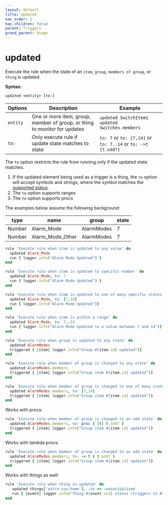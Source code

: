 ```yaml
---
layout: default
title: Updated
nav_order: 2
has_children: false
parent: Triggers
grand_parent: Usage
---
```


# updated 

Execute the rule when the state of an `item`, `group`, `members of group`, or `thing` is updated.

**Syntax:**
```ruby
updated <entity> [to:]
```

| Options  | Description                                                               | Example                                                       |
| -------- | ------------------------------------------------------------------------- | ------------------------------------------------------------- |
| `entity` | One or more item, group, member of group, or thing to monitor for updates | `updated SwitchItem1`<br/>`updated Switches.members`          |
| `to:`    | Only execute rule if update state matches to state                        | `to: 7` or `to: [7,14]` or `to: 7..14`  or `to: ->t {t.odd?}` |

The `to` option restricts the rule from running only if the updated state matches.

1. If the updated element being used as a trigger is a thing, the `to` option will accept symbols and strings, where the symbol matches the [supported status](https://www.openhab.org/docs/concepts/things.html).
2. The `to` option supports ranges
3. The `to` option supports procs

The examples below assume the following background:

| type   | name             | group      | state |
| ------ | ---------------- | ---------- | ----- |
| Number | Alarm_Mode       | AlarmModes | 7     |
| Number | Alarm_Mode_Other | AlarmModes | 7     |


```ruby
rule 'Execute rule when item is updated to any value' do
  updated Alarm_Mode
  run { logger.info("Alarm Mode Updated") }
end
```

```ruby
rule 'Execute rule when item is updated to specific number' do
  updated Alarm_Mode, to: 7
  run { logger.info("Alarm Mode Updated") }
end
```

```ruby
rule 'Execute rule when item is updated to one of many specific states' do
  updated Alarm_Mode, to: [7,14]
  run { logger.info("Alarm Mode Updated")}
end
```

```ruby
rule 'Execute rule when item is within a range' do
  updated Alarm_Mode, to: 7..14
  run { logger.info("Alarm Mode Updated to a value between 7 and 14")}
end
```


```ruby
rule 'Execute rule when group is updated to any state' do
  updated AlarmModes
  triggered { |item| logger.info("Group #{item.id} updated")}
end  
```

```ruby
rule 'Execute rule when member of group is changed to any state' do
  updated AlarmModes.members
  triggered { |item| logger.info("Group item #{item.id} updated")}
end 
```

```ruby
rule 'Execute rule when member of group is changed to one of many states' do
  updated AlarmModes.members, to: [7,14]
  triggered { |item| logger.info("Group item #{item.id} updated")}
end

```

Works with procs:
```ruby
rule 'Execute rule when member of group is changed to an odd state' do
  updated AlarmModes.members, to: proc { |t| t.odd? }
  triggered { |item| logger.info("Group item #{item.id} updated")}
end
```

Works with lambda procs:
```ruby
rule 'Execute rule when member of group is changed to an odd state' do
  updated AlarmModes.members, to: -> t { t.odd? }
  triggered { |item| logger.info("Group item #{item.id} updated")}
end
```

Works with things as well:
```ruby
rule 'Execute rule when thing is updated' do
   updated things['astro:sun:home'], :to => :uninitialized
   run { |event| logger.info("Thing #{event.uid} status <trigger> to #{event.status}") }
end
```
